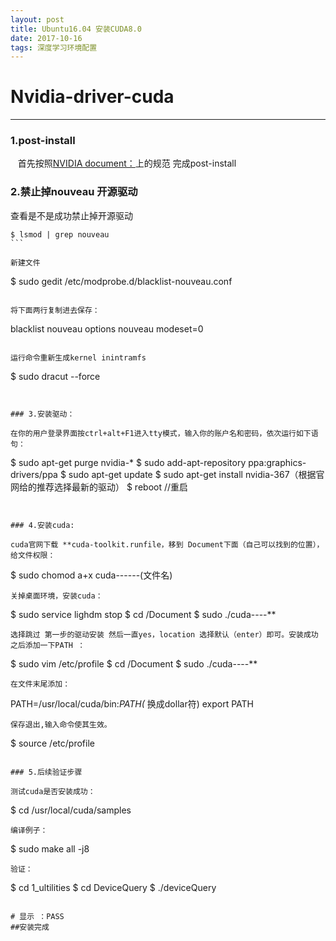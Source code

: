 ```yaml
---
layout: post
title: Ubuntu16.04 安装CUDA8.0
date: 2017-10-16 
tags: 深度学习环境配置
---
```


# Nvidia-driver-cuda


----------


### 1.post-install
    首先按照[NVIDIA document：](http://docs.nvidia.com/cuda/cuda-installation-guide-linux/index.html#post-installation-actions)上的规范 完成post-install

### 2.禁止掉nouveau 开源驱动

查看是不是成功禁止掉开源驱动

```     
$ lsmod | grep nouveau     
```  

新建文件

```     
$ sudo gedit /etc/modprobe.d/blacklist-nouveau.conf     
```    

将下面两行复制进去保存：

```
blacklist nouveau
options nouveau modeset=0
```

运行命令重新生成kernel inintramfs

```
$ sudo dracut --force
```


### 3.安装驱动：

在你的用户登录界面按ctrl+alt+F1进入tty模式，输入你的账户名和密码，依次运行如下语句：

```
$ sudo apt-get purge nvidia-*
$ sudo add-apt-repository ppa:graphics-drivers/ppa
$ sudo apt-get update
$ sudo apt-get install nvidia-367（根据官网给的推荐选择最新的驱动）
$ reboot //重启
```


### 4.安装cuda:

cuda官网下载 **cuda-toolkit.runfile，移到 Document下面（自己可以找到的位置），给文件权限：

```
$ sudo chomod a+x cuda------(文件名)
```
关掉桌面环境，安装cuda：

```
$ sudo service lighdm stop
$ cd /Document
$ sudo ./cuda----**
```
选择跳过 第一步的驱动安装 然后一直yes，location 选择默认（enter）即可。安装成功之后添加一下PATH ：

```
$ sudo vim /etc/profile
$ cd /Document
$ sudo ./cuda----**
```
在文件末尾添加：
```
PATH=/usr/local/cuda/bin:*PATH(* 换成dollar符)
export PATH
```
保存退出,输入命令使其生效。
```
$ source /etc/profile
```

### 5.后续验证步骤

测试cuda是否安装成功：
```
$ cd /usr/local/cuda/samples
```
编译例子：
```
$ sudo make all -j8
```
验证：
```
$ cd 1_ultilities 
$ cd DeviceQuery
$ ./deviceQuery
```

# 显示 ：PASS
##安装完成



